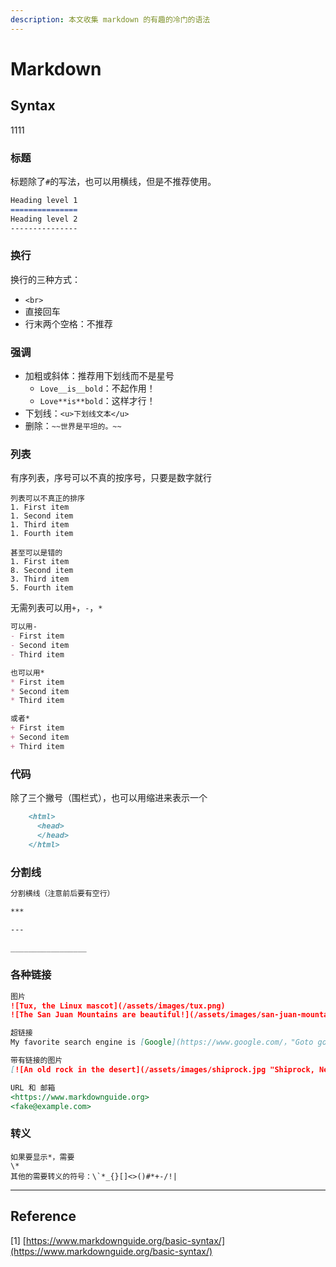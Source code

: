 ```yaml
---
description: 本文收集 markdown 的有趣的冷门的语法
---
```


# Markdown

## Syntax

1111

### 标题

标题除了`#`的写法，也可以用横线，但是不推荐使用。

```markdown
Heading level 1
===============
Heading level 2
---------------
```

### 换行

换行的三种方式：

* `<br>`
* 直接回车
* 行末两个空格：不推荐

### 强调

* 加粗或斜体：推荐用下划线而不是星号
  * `Love__is__bold`：不起作用！
  * `Love**is**bold`：这样才行！
* 下划线：`<u>下划线文本</u>`
* 删除：`~~世界是平坦的。~~`

### 列表

有序列表，序号可以不真的按序号，只要是数字就行

```
列表可以不真正的排序
1. First item
1. Second item
1. Third item
1. Fourth item

甚至可以是错的
1. First item
8. Second item
3. Third item
5. Fourth item
```

无需列表可以用`+`，`-`，`*`

```markdown
可以用-
- First item
- Second item
- Third item

也可以用*
* First item
* Second item
* Third item

或者*
+ First item
+ Second item
+ Third item
```

### 代码

除了三个撇号（围栏式），也可以用缩进来表示一个

```markdown
    <html>
      <head>
      </head>
    </html>
```

### 分割线

```markdown
分割横线（注意前后要有空行）

***

---

_________________
```

### 各种链接

```markdown
图片
![Tux, the Linux mascot](/assets/images/tux.png)
![The San Juan Mountains are beautiful!](/assets/images/san-juan-mountains.jpg "San Juan Mountains")

超链接
My favorite search engine is [Google](https://www.google.com/，"Goto google").

带有链接的图片
[![An old rock in the desert](/assets/images/shiprock.jpg "Shiprock, New Mexico by Beau Rogers")](https://www.flickr.com/photos/beaurogers/31833779864/in/photolist-Qv3rFw-34mt9F-a9Cmfy-5Ha3Zi-9msKdv-o3hgjr-hWpUte-4WMsJ1-KUQ8N-deshUb-vssBD-6CQci6-8AFCiD-zsJWT-nNfsgB-dPDwZJ-bn9JGn-5HtSXY-6CUhAL-a4UTXB-ugPum-KUPSo-fBLNm-6CUmpy-4WMsc9-8a7D3T-83KJev-6CQ2bK-nNusHJ-a78rQH-nw3NvT-7aq2qf-8wwBso-3nNceh-ugSKP-4mh4kh-bbeeqH-a7biME-q3PtTf-brFpgb-cg38zw-bXMZc-nJPELD-f58Lmo-bXMYG-bz8AAi-bxNtNT-bXMYi-bXMY6-bXMYv)

URL 和 邮箱
<https://www.markdownguide.org>
<fake@example.com>
```

### 转义

```
如果要显示*，需要
\* 
其他的需要转义的符号：\`*_{}[]<>()#*+-/!|
```

***

## Reference

\[1] [https://www.markdownguide.org/basic-syntax/](https://www.markdownguide.org/basic-syntax/)
